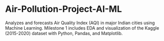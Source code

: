 # Air-Pollution-Project-AI-ML
Analyzes and forecasts Air Quality Index (AQI) in major Indian cities using Machine Learning. Milestone 1 includes EDA and visualization of the Kaggle (2015-2020) dataset with Python, Pandas, and Matplotlib.
